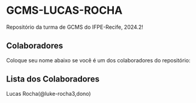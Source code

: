 # GCMS-LUCAS-ROCHA

Repositório da turma de GCMS do IFPE-Recife, 2024.2!

## Colaboradores
Coloque seu nome abaixo se você é um dos colaboradores do repositório:

## Lista dos Colaboradores


Lucas Rocha(@luke-rocha3,dono)

